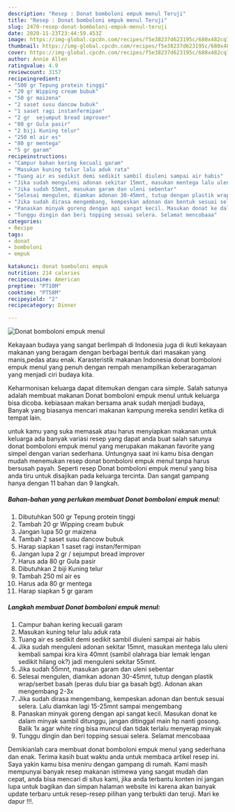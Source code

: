 ```yaml
---
description: "Resep : Donat bomboloni empuk menul Teruji"
title: "Resep : Donat bomboloni empuk menul Teruji"
slug: 2470-resep-donat-bomboloni-empuk-menul-teruji
date: 2020-11-23T23:44:59.453Z
image: https://img-global.cpcdn.com/recipes/f5e38237d623195c/680x482cq70/donat-bomboloni-empuk-menul-foto-resep-utama.jpg
thumbnail: https://img-global.cpcdn.com/recipes/f5e38237d623195c/680x482cq70/donat-bomboloni-empuk-menul-foto-resep-utama.jpg
cover: https://img-global.cpcdn.com/recipes/f5e38237d623195c/680x482cq70/donat-bomboloni-empuk-menul-foto-resep-utama.jpg
author: Annie Allen
ratingvalue: 4.9
reviewcount: 3157
recipeingredient:
- "500 gr Tepung protein tinggi"
- "20 gr Wipping cream bubuk"
- "50 gr maizena"
- "2 saset susu dancow bubuk"
- "1 saset ragi instanfermipan"
- "2 gr  sejumput bread improver"
- "80 gr Gula pasir"
- "2 biji Kuning telur"
- "250 ml air es"
- "80 gr mentega"
- "5 gr garam"
recipeinstructions:
- "Campur bahan kering kecuali garam"
- "Masukan kuning telur lalu aduk rata"
- "Tuang air es sedikit demi sedikit sambil diuleni sampai air habis"
- "Jika sudah menguleni adonan sekitar 15mnt, masukan mentega lalu uleni kembali sampai kira kira 40mnt (sambil olahraga biar lemak lengan sedikit hilang ok?) jadi menguleni sekitar 55mnt."
- "Jika sudah 55mnt, masukan garam dan uleni sebentar"
- "Selesai mengulen, diamkan adonan 30-45mnt, tutup dengan plastik wrap/serbet basah (peras dulu biar ga basah bgt). Adonan akan mengembang 2-3x"
- "Jika sudah dirasa mengembang, kempeskan adonan dan bentuk sesuai selera. Lalu diamkan lagi 15-25mnt sampai mengembang"
- "Panaskan minyak goreng dengan api sangat kecil. Masukan donat ke dalam minyak sambil ditunggu, jangan ditinggal main hp nanti gosong. Balik 1x agar white ring bisa muncul dan tidak terlalu menyerap minyak"
- "Tunggu dingin dan beri topping sesuai selera. Selamat mencobaaa"
categories:
- Recipe
tags:
- donat
- bomboloni
- empuk

katakunci: donat bomboloni empuk 
nutrition: 214 calories
recipecuisine: American
preptime: "PT10M"
cooktime: "PT58M"
recipeyield: "2"
recipecategory: Dinner

---
```



![Donat bomboloni empuk menul](https://img-global.cpcdn.com/recipes/f5e38237d623195c/680x482cq70/donat-bomboloni-empuk-menul-foto-resep-utama.jpg)

Kekayaan budaya yang sangat berlimpah di Indonesia juga di ikuti kekayaan makanan yang beragam dengan berbagai bentuk dari masakan yang manis,pedas atau enak. Karasteristik makanan Indonesia donat bomboloni empuk menul yang penuh dengan rempah menampilkan keberaragaman yang menjadi ciri budaya kita.


Keharmonisan keluarga dapat ditemukan dengan cara simple. Salah satunya adalah membuat makanan Donat bomboloni empuk menul untuk keluarga bisa dicoba. kebiasaan makan bersama anak sudah menjadi budaya, Banyak yang biasanya mencari makanan kampung mereka sendiri ketika di tempat lain.



untuk kamu yang suka memasak atau harus menyiapkan makanan untuk keluarga ada banyak variasi resep yang dapat anda buat salah satunya donat bomboloni empuk menul yang merupakan makanan favorite yang simpel dengan varian sederhana. Untungnya saat ini kamu bisa dengan mudah menemukan resep donat bomboloni empuk menul tanpa harus bersusah payah.
Seperti resep Donat bomboloni empuk menul yang bisa anda tiru untuk disajikan pada keluarga tercinta. Dan sangat gampang hanya dengan 11 bahan dan 9 langkah.


<!--inarticleads1-->

##### Bahan-bahan yang perlukan membuat Donat bomboloni empuk menul:

1. Dibutuhkan 500 gr Tepung protein tinggi
1. Tambah 20 gr Wipping cream bubuk
1. Jangan lupa 50 gr maizena
1. Tambah 2 saset susu dancow bubuk
1. Harap siapkan 1 saset ragi instan/fermipan
1. Jangan lupa 2 gr / sejumput bread improver
1. Harus ada 80 gr Gula pasir
1. Dibutuhkan 2 biji Kuning telur
1. Tambah 250 ml air es
1. Harus ada 80 gr mentega
1. Harap siapkan 5 gr garam




<!--inarticleads2-->

##### Langkah membuat  Donat bomboloni empuk menul:

1. Campur bahan kering kecuali garam
1. Masukan kuning telur lalu aduk rata
1. Tuang air es sedikit demi sedikit sambil diuleni sampai air habis
1. Jika sudah menguleni adonan sekitar 15mnt, masukan mentega lalu uleni kembali sampai kira kira 40mnt (sambil olahraga biar lemak lengan sedikit hilang ok?) jadi menguleni sekitar 55mnt.
1. Jika sudah 55mnt, masukan garam dan uleni sebentar
1. Selesai mengulen, diamkan adonan 30-45mnt, tutup dengan plastik wrap/serbet basah (peras dulu biar ga basah bgt). Adonan akan mengembang 2-3x
1. Jika sudah dirasa mengembang, kempeskan adonan dan bentuk sesuai selera. Lalu diamkan lagi 15-25mnt sampai mengembang
1. Panaskan minyak goreng dengan api sangat kecil. Masukan donat ke dalam minyak sambil ditunggu, jangan ditinggal main hp nanti gosong. Balik 1x agar white ring bisa muncul dan tidak terlalu menyerap minyak
1. Tunggu dingin dan beri topping sesuai selera. Selamat mencobaaa




Demikianlah cara membuat donat bomboloni empuk menul yang sederhana dan enak. Terima kasih buat waktu anda untuk membaca artikel resep ini. Saya yakin kamu bisa meniru dengan gampang di rumah. Kami masih mempunyai banyak resep makanan istimewa yang sangat mudah dan cepat, anda bisa mencari di situs kami, jika anda terbantu konten ini jangan lupa untuk bagikan dan simpan halaman website ini karena akan banyak update terbaru untuk resep-resep pilihan yang terbukti dan teruji. Mari ke dapur !!!. 
